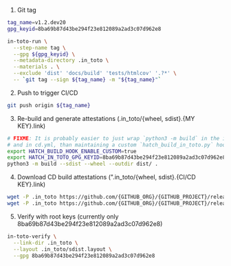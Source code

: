 

1. Git tag
```bash
tag_name=v1.2.dev20
gpg_keyid=8ba69b87d43be294f23e812089a2ad3c07d962e8

in-toto-run \
  --step-name tag \
  --gpg ${gpg_keyid} \
  --metadata-directory .in_toto \
  --materials . \
  --exclude 'dist' 'docs/build' 'tests/htmlcov' '.?*' \
  -- `git tag --sign ${tag_name} -m "${tag_name}"`
```

2. Push to trigger CI/CD
```bash
git push origin ${tag_name}
````

3. Re-build and generate attestations (.in_toto/{wheel, sdist}.{MY KEY}.link)
```bash
# FIXME: It is probably easier to just wrap `python3 -m build` in the in-toto-run, here
# and in cd.yml, than maintaining a custom `hatch_build_in_toto.py` hook.
export HATCH_BUILD_HOOK_ENABLE_CUSTOM=true
export HATCH_IN_TOTO_GPG_KEYID=8ba69b87d43be294f23e812089a2ad3c07d962e8
python3 -m build --sdist --wheel --outdir dist/ .
```

4. Download CD build attestations (".in_toto/{wheel, sdist}.{CI/CD KEY}.link)
```bash
wget -P .in_toto https://github.com/{GITHUB_ORG}/{GITHUB_PROJECT}/releases/download/${tag_name}/sdist.5c98490d.link
wget -P .in_toto https://github.com/{GITHUB_ORG}/{GITHUB_PROJECT}/releases/download/${tag_name}/wheel.5c98490d.link
```

5. Verify with root keys (currently only 8ba69b87d43be294f23e812089a2ad3c07d962e8)
```bash
in-toto-verify \
  --link-dir .in_toto \
  --layout .in_toto/sdist.layout \
  --gpg 8ba69b87d43be294f23e812089a2ad3c07d962e8
```

